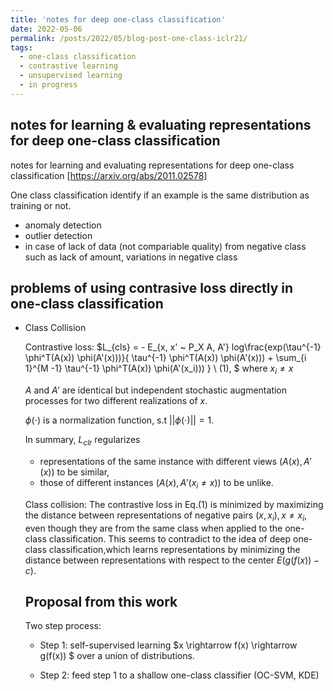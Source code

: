 ```yaml
---
title: 'notes for deep one-class classification'
date: 2022-05-06
permalink: /posts/2022/05/blog-post-one-class-iclr21/
tags:
  - one-class classification
  - contrastive learning
  - unsupervised learning
  - in progress
---
```

notes for learning & evaluating representations for deep one-class classification 
----
notes for learning and evaluating representations for deep one-class classification [https://arxiv.org/abs/2011.02578]

One class classification identify if an example is the same distribution as training or not.

* anomaly detection
* outlier detection
* in case of lack of data (not compariable quality) from negative class such as lack of amount, variations in negative class

problems of using contrasive loss directly in one-class classification
---
- Class Collision

  Contrastive loss:
  $L_{cls} = - E_{x, x' ~ P_X A, A'} log\frac{exp(\tau^{-1} \phi^T(A(x)) \phi(A'(x)))}{ \tau^{-1} \phi^T(A(x)) \phi(A'(x))) + \sum_{i 1}^{M -1} \tau^{-1} \phi^T(A(x)) \phi(A'(x_i))) }  \ (1), $
  where
  $x_i \neq x$

  $A$ and $A'$ are identical but independent stochastic augmentation processes for two different realizations of $x$.

  $\phi (\cdot)$ is a normalization function, s.t $|| \phi (\cdot) || = 1.$

  In summary, $L_{clr}$ regularizes 
  - representations of the same instance with different views $(A(x),A'(x))$ to be similar,
  - those of different instances
  $(A(x),A'(x_i \neq x))$ to be unlike.


  Class collision:
  The contrastive loss in Eq.(1) is minimized by maximizing the distance between representations of negative pairs $(x,x_i),x \neq x_i$, even though they are from the same class when applied to the one-class classification. This seems to contradict to the idea of deep one-class classification,which learns representations by minimizing the distance between representations with respect to the center $E (g ( f(x) ) - c)$. 


  Proposal from this work
  -

  Two step process:
  - Step 1: self-supervised learning 
  $x \rightarrow f(x) \rightarrow g(f(x)) $ over a union of distributions.

  - Step 2: feed step 1 to a shallow one-class classifier (OC-SVM, KDE)